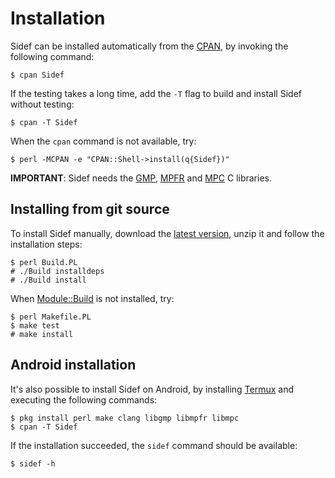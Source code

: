 # Installation

Sidef can be installed automatically from the [CPAN](https://metacpan.org/pod/distribution/Sidef/lib/Sidef.pod), by invoking the following command:

```console
$ cpan Sidef
```

If the testing takes a long time, add the `-T` flag to build and install Sidef without testing:

```console
$ cpan -T Sidef
```

When the `cpan` command is not available, try:

```console
$ perl -MCPAN -e "CPAN::Shell->install(q{Sidef})"
```

**IMPORTANT**: Sidef needs the [GMP](https://gmplib.org/), [MPFR](http://www.mpfr.org/) and [MPC](http://www.multiprecision.org/) C libraries.

## Installing from git source

To install Sidef manually, download the [latest version](https://github.com/trizen/sidef/archive/master.zip), unzip it and follow the installation steps:

```console
$ perl Build.PL
# ./Build installdeps
# ./Build install
```

When [Module::Build](https://metacpan.org/pod/Module::Build) is not installed, try:

```console
$ perl Makefile.PL
$ make test
# make install
```

## Android installation

It's also possible to install Sidef on Android, by installing [Termux](https://f-droid.org/en/packages/com.termux/) and executing the following commands:

```console
$ pkg install perl make clang libgmp libmpfr libmpc
$ cpan -T Sidef
```

If the installation succeeded, the `sidef` command should be available:

```console
$ sidef -h
```
